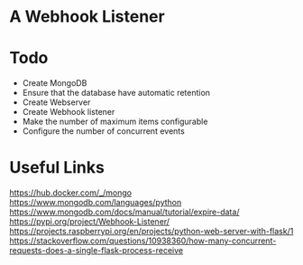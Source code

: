 # A Webhook Listener

# Todo

* Create MongoDB
* Ensure that the database have automatic retention
* Create Webserver
* Create Webhook listener
* Make the number of maximum items configurable
* Configure the number of concurrent events

# Useful Links
https://hub.docker.com/_/mongo
https://www.mongodb.com/languages/python
https://www.mongodb.com/docs/manual/tutorial/expire-data/
https://pypi.org/project/Webhook-Listener/
https://projects.raspberrypi.org/en/projects/python-web-server-with-flask/1
https://stackoverflow.com/questions/10938360/how-many-concurrent-requests-does-a-single-flask-process-receive
